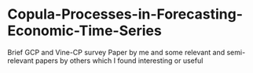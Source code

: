 # Copula-Processes-in-Forecasting-Economic-Time-Series
Brief GCP and Vine-CP survey Paper by me and some relevant and semi-relevant papers by others which I found interesting or useful
